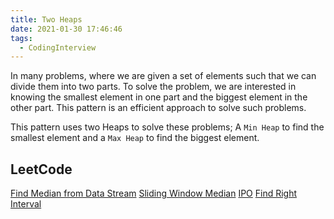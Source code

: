 ```yaml
---
title: Two Heaps
date: 2021-01-30 17:46:46
tags:
  - CodingInterview
---
```

In many problems, where we are given a set of elements such that we can divide them into two parts. To solve the problem, we are interested in knowing the smallest element in one part and the biggest element in the other part. This pattern is an efficient approach to solve such problems.

This pattern uses two Heaps to solve these problems; A `Min Heap` to find the smallest element and a `Max Heap` to find the biggest element.

## LeetCode
[Find Median from Data Stream](https://leetcode.com/problems/find-median-from-data-stream/)
[Sliding Window Median](https://leetcode.com/problems/sliding-window-median/)
[IPO](https://leetcode.com/problems/ipo/)
[Find Right Interval](https://leetcode.com/problems/find-right-interval/)

